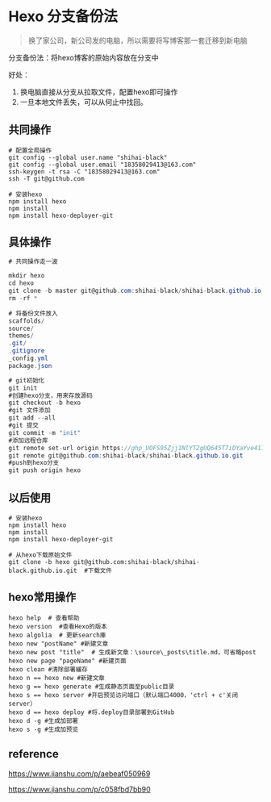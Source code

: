 # Hexo 分支备份法

> 换了家公司，新公司发的电脑，所以需要将写博客那一套迁移到新电脑

分支备份法：将hexo博客的原始内容放在分支中

好处：

1. 换电脑直接从分支从拉取文件，配置hexo即可操作
2. 一旦本地文件丢失，可以从何止中找回。

## 共同操作

```
# 配置全局操作
git config --global user.name "shihai-black"   
git config --global user.email "18358029413@163.com"
ssh-keygen -t rsa -C "18358029413@163.com"
ssh -T git@github.com 

# 安装hexo
npm install hexo
npm install
npm install hexo-deployer-git
```



## 具体操作

```csharp
# 共同操作走一波

mkdir hexo
cd hexo
git clone -b master git@github.com:shihai-black/shihai-black.github.io.git  #下载文件
rm -rf *
  
# 将备份文件放入
scaffolds/
source/
themes/
.git/
.gitignore
_config.yml
package.json

# git初始化
git init
#创建hexo分支，用来存放源码
git checkout -b hexo
#git 文件添加
git add --all
#git 提交
git commit -m "init"
#添加远程仓库
git remote set-url origin https://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@github.com/shihai-black/shihai-black.github.io.git
git remote git@github.com:shihai-black/shihai-black.github.io.git
#push到hexo分支
git push origin hexo

```

## 以后使用

```
# 安装hexo
npm install hexo
npm install
npm install hexo-deployer-git

# 从hexo下载原始文件
git clone -b hexo git@github.com:shihai-black/shihai-black.github.io.git  #下载文件 
```

## hexo常用操作

```
hexo help  # 查看帮助
hexo version  #查看Hexo的版本
hexo algolia  # 更新search庫
hexo new "postName" #新建文章
hexo new post "title"  # 生成新文章：\source\_posts\title.md，可省略post
hexo new page "pageName" #新建页面
hexo clean #清除部署緩存
hexo n == hexo new #新建文章
hexo g == hexo generate #生成静态页面至public目录
hexo s == hexo server #开启预览访问端口（默认端口4000，'ctrl + c'关闭server）
hexo d == hexo deploy #将.deploy目录部署到GitHub
hexo d -g #生成加部署
hexo s -g #生成加预览
```

## reference

https://www.jianshu.com/p/aebeaf050969

https://www.jianshu.com/p/c058fbd7bb90